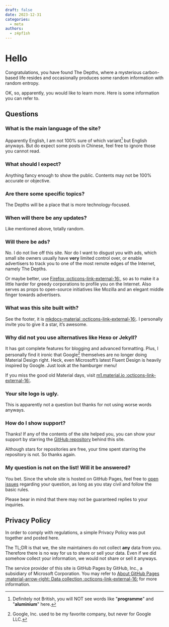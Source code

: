 ```yaml
---
draft: false
date: 2023-12-31
categories:
  - meta
authors:
  - z4pf1sh
---
```


# Hello

Congratulations, you have found The Depths, where a mysterious carbon-based life resides and occasionally produces some random information with random entropy.

<!-- more -->

OK, so, apparently, you would like to learn more. Here is some information you can refer to.

## Questions

### What is the main language of the site?

Apparently English, I am not 100% sure of which variant[^1] but English anyways. But do expect some posts in Chinese, feel free to ignore those you cannot read.

### What should I expect?

Anything fancy enough to show the public. Contents may not be 100% accurate or objective.

### Are there some specific topics?

The Depths will be a place that is more technology-focused.

### When will there be any updates?

Like mentioned above, totally random.

### Will there be ads?

No. I do not live off this site. Nor do I want to disgust you with ads, which small site owners usually have **very** limited control over, or enable advertisers to track you to one of the most remote edges of the Internet, namely The Depths.

Or maybe better, use [Firefox :octicons-link-external-16:](https://mozilla.org/firefox), so as to make it a little harder for greedy corporations to profile you on the Internet. Also serves as props to open-source initiatives like Mozilla and an elegant middle finger towards advertisers.

### What was this site built with?

See the footer, it is [mkdocs-material :octicons-link-external-16:](https://squidfunk.github.io/mkdocs-material/). I personally invite you to give it a star, it’s awesome.

### Why did not you use alternatives like Hexo or Jekyll?

It has got complete features for blogging and advanced formatting. Plus, I personally find it ironic that Google[^2] themselves are no longer doing Material Design right. Heck, even Microsoft’s latest Fluent Design is heavily inspired by Google. Just look at the hamburger menu!

If you miss the good old Material days, visit [m1.material.io :octicons-link-external-16:](https://m1.material.io/).

### Your site logo is ugly.

This is apparently not a question but thanks for not using worse words anyways.

### How do I show support?

Thanks! If any of the contents of the site helped you, you can show your support by starring the [GitHub repository](https://github.com/z4pf1sh/z4pf1sh) behind this site.

Although stars for repositories are free, your time spent starring the repository is not. So thanks again.

### My question is not on the list! Will it be answered?

You bet. Since the whole site is hosted on GitHub Pages, feel free to [open issues](https://github.com/z4pf1sh/z4pf1sh.github.io/issues/new) regarding your question, as long as you stay civil and follow the basic rules.

Please bear in mind that there may not be guaranteed replies to your inquiries.

## Privacy Policy

In order to comply with regulations, a simple Privacy Policy was put together and posted here.

The TL;DR is that we, the site maintainers do not collect **any** data from you. Therefore there is no way for us to share or sell your data. Even if we did somehow collect your information, we would not share or sell it anyways.

The service provider of this site is GitHub Pages by GitHub, Inc., a subsidiary of Microsoft Corporation. You may refer to [About GitHub Pages :material-arrow-right: Data collection :octicons-link-external-16:](https://docs.github.com/en/pages/getting-started-with-github-pages/about-github-pages#data-collection) for more information.

[^1]: Definitely not British, you will NOT see words like "**programme**" and "**aluminium**" here.
[^2]: Google, Inc. used to be my favorite company, but never for Google LLC.
